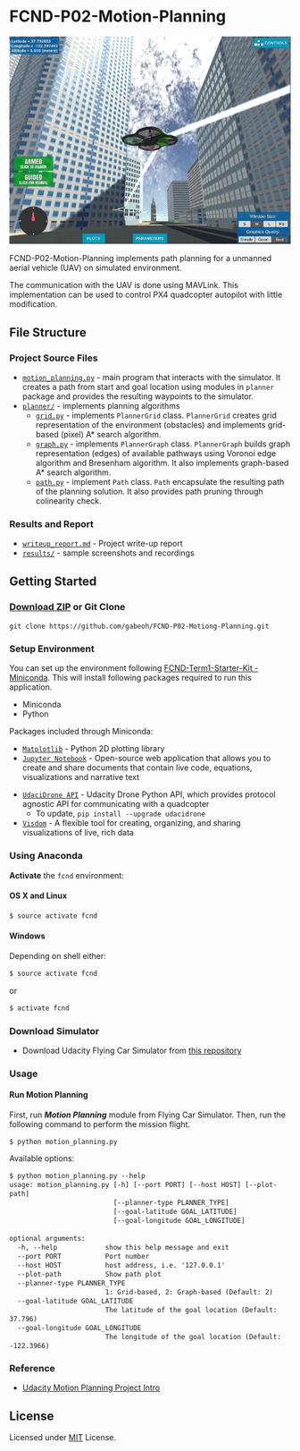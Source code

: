 # FCND-P02-Motion-Planning
![Plan Route](./results/FC_MotionPlan_Route.png)

FCND-P02-Motion-Planning implements path planning for a unmanned aerial vehicle (UAV)
on simulated environment.

The communication with the UAV is done using MAVLink.  This implementation
can be used to control PX4 quadcopter autopilot with little modification.

## File Structure
### Project Source Files
* [`motion_planning.py`](motion_planning.py) - main program that interacts
with the simulator.  It creates a path from start and goal location using
modules in `planner` package and provides the resulting waypoints to the
simulator.
* [`planner/`](planner/) - implements planning algorithms
    * [`grid.py`](planner/grid.py) - implements `PlannerGrid` class. 
      `PlannerGrid` creates grid representation of the environment (obstacles)
      and implements grid-based (pixel) A* search algorithm.
    * [`graph.py`](planner/graph.py) - implements `PlannerGraph` class.
      `PlannerGraph` builds graph representation (edges) of available
      pathways using Voronoi edge algorithm and Bresenham algorithm.
      It also implements graph-based A* search algorithm.
     * [`path.py`](planner/path.py) - implement `Path` class.
       `Path` encapsulate the resulting path of the planning solution.
       It also provides path pruning through colinearity check.
### Results and Report
* [`writeup_report.md`](writeup_report.md) - Project write-up report
* [`results/`](results/) - sample screenshots and recordings

## Getting Started
### [Download ZIP](https://github.com/gabeoh/FCND-P02-Motiong-Planning/archive/master.zip) or Git Clone
```
git clone https://github.com/gabeoh/FCND-P02-Motiong-Planning.git
```

### Setup Environment
You can set up the environment following
[FCND-Term1-Starter-Kit - Miniconda](https://github.com/udacity/FCND-Term1-Starter-Kit/blob/master/docs/configure_via_anaconda.md).
This will install following packages required to run this application.
- Miniconda
- Python

Packages included through Miniconda:
- [`Matplotlib`](https://matplotlib.org/) - Python 2D plotting library
- [`Jupyter Notebook`](http://jupyter.org/) - Open-source web application
that allows you to create and share documents that contain live code, 
equations, visualizations and narrative text
* [`UdaciDrone API`](https://github.com/udacity/udacidrone) - Udacity Drone
Python API, which provides protocol agnostic API for communicating with
a quadcopter
  - To update, `pip install --upgrade udacidrone`
* [`Visdom`](https://github.com/facebookresearch/visdom/) - A flexible tool for creating, 
organizing, and sharing visualizations of live, rich data

### Using Anaconda
**Activate** the `fcnd` environment:
#### OS X and Linux
```sh
$ source activate fcnd
```
#### Windows
Depending on shell either:
```sh
$ source activate fcnd
```
or
```sh
$ activate fcnd
```

### Download Simulator
- Download Udacity Flying Car Simulator from
[this repository](https://github.com/udacity/FCND-Simulator-Releases/releases)

### Usage

#### Run Motion Planning
First, run _**Motion Planning**_ module from Flying Car Simulator.
Then, run the following command to perform the mission flight. 
```
$ python motion_planning.py 
```

Available options:
```
$ python motion_planning.py --help
usage: motion_planning.py [-h] [--port PORT] [--host HOST] [--plot-path]
                          [--planner-type PLANNER_TYPE]
                          [--goal-latitude GOAL_LATITUDE]
                          [--goal-longitude GOAL_LONGITUDE]

optional arguments:
  -h, --help            show this help message and exit
  --port PORT           Port number
  --host HOST           host address, i.e. '127.0.0.1'
  --plot-path           Show path plot
  --planner-type PLANNER_TYPE
                        1: Grid-based, 2: Graph-based (Default: 2)
  --goal-latitude GOAL_LATITUDE
                        The latitude of the goal location (Default: 37.796)
  --goal-longitude GOAL_LONGITUDE
                        The longitude of the goal location (Default: -122.3966)
```

### Reference
* [Udacity Motion Planning Project Intro](https://github.com/udacity/FCND-Motion-Planning)

## License
Licensed under [MIT](LICENSE) License.







